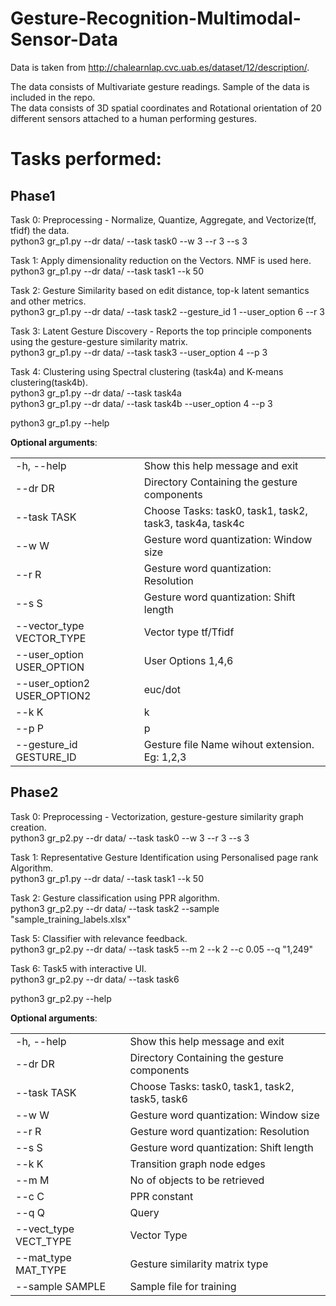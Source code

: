 # Gesture-Recognition-Multimodal-Sensor-Data

Data is taken from http://chalearnlap.cvc.uab.es/dataset/12/description/.

The data consists of Multivariate gesture readings. Sample of the data is included in the repo.</br>
The data consists of 3D spatial coordinates and Rotational orientation of 20 different sensors attached to a human performing gestures.</br>

# Tasks performed:
## Phase1

Task 0: Preprocessing - Normalize, Quantize, Aggregate, and Vectorize(tf, tfidf) the data.</br>
python3 gr_p1.py --dr data/ --task task0 --w 3 --r 3 --s 3

Task 1: Apply dimensionality reduction on the Vectors. NMF is used here.</br>
python3 gr_p1.py --dr data/ --task task1 --k 50

Task 2: Gesture Similarity based on edit distance, top-k latent semantics and other metrics.</br>
python3 gr_p1.py --dr data/ --task task2 --gesture_id 1 --user_option 6 --r 3

Task 3: Latent Gesture Discovery - Reports the top principle components using the gesture-gesture similarity matrix.</br>
python3 gr_p1.py --dr data/ --task task3 --user_option 4 --p 3

Task 4: Clustering using Spectral clustering (task4a) and K-means clustering(task4b).</br>
python3 gr_p1.py --dr data/ --task task4a</br>
python3 gr_p1.py --dr data/ --task task4b --user_option 4 --p 3


python3 gr_p1.py --help

**Optional arguments**:

<table>
<tr><td>-h, --help                 </td><td> Show this help message and exit</td></tr>
<tr><td>--dr DR                    </td><td> Directory Containing the gesture components</td></tr>
<tr><td>--task TASK                </td><td> Choose Tasks: task0, task1, task2, task3, task4a, task4c</td></tr>
<tr><td>--w W                      </td><td> Gesture word quantization: Window size</td></tr>
<tr><td>--r R                      </td><td> Gesture word quantization: Resolution</td></tr>
<tr><td>--s S                      </td><td> Gesture word quantization: Shift length</td></tr>
<tr><td>--vector_type VECTOR_TYPE  </td><td> Vector type tf/Tfidf</td></tr>
<tr><td>--user_option USER_OPTION  </td><td> User Options 1,4,6</td></tr>
<tr><td>--user_option2 USER_OPTION2</td><td> euc/dot</td></tr>
<tr><td>--k K                      </td><td> k</td></tr>
<tr><td>--p P                      </td><td> p</td></tr>
<tr><td>--gesture_id GESTURE_ID    </td><td> Gesture file Name wihout extension. Eg: 1,2,3</td></tr>
</table>

## Phase2

Task 0: Preprocessing - Vectorization, gesture-gesture similarity graph creation.</br>
python3 gr_p2.py --dr data/ --task task0 --w 3 --r 3 --s 3

Task 1: Representative Gesture Identification using Personalised page rank Algorithm.</br>
python3 gr_p1.py --dr data/ --task task1 --k 50

Task 2: Gesture classification using PPR algorithm.</br>
python3 gr_p2.py --dr data/ --task task2 --sample "sample_training_labels.xlsx"

Task 5: Classifier with relevance feedback.</br>
python3 gr_p2.py --dr data/ --task task5 --m 2 --k 2 --c 0.05 --q "1,249"

Task 6: Task5 with interactive UI.</br>
python3 gr_p2.py --dr data/ --task task6


python3 gr_p2.py --help

**Optional arguments**:
<table>
<tr><td>  -h, --help           </td><td>     Show this help message and exit</td></tr>
<tr><td>  --dr DR              </td><td>     Directory Containing the gesture components</td></tr>
<tr><td>  --task TASK          </td><td>     Choose Tasks: task0, task1, task2, task5, task6</td></tr>
<tr><td>  --w W                </td><td>     Gesture word quantization: Window size</td></tr>
<tr><td>  --r R                </td><td>     Gesture word quantization: Resolution</td></tr>
<tr><td>  --s S                </td><td>     Gesture word quantization: Shift length</td></tr>
<tr><td>  --k K                </td><td>     Transition graph node edges</td></tr>
<tr><td>  --m M                </td><td>     No of objects to be retrieved</td></tr>
<tr><td>  --c C                </td><td>     PPR constant</td></tr>
<tr><td>  --q Q                </td><td>     Query</td></tr>
<tr><td>  --vect_type VECT_TYPE</td><td>     Vector Type</td></tr>
<tr><td>  --mat_type MAT_TYPE  </td><td>     Gesture similarity matrix type</td></tr>
<tr><td>  --sample SAMPLE      </td><td>     Sample file for training</td></tr>
</table>

